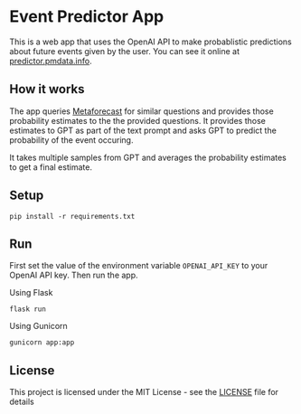 # Event Predictor App

This is a web app that uses the OpenAI API to make probablistic predictions about future events given by the user.
You can see it online at [predictor.pmdata.info](http://predictor.pmdata.info/).

## How it works

The app queries [Metaforecast](https://metaforecast.org/) for similar questions and provides those probability estimates to the the provided questions.
It provides those estimates to GPT as part of the text prompt and asks GPT to predict the probability of the event occuring.

It takes multiple samples from GPT and averages the probability estimates to get a final estimate.

## Setup

```pip install -r requirements.txt```

## Run

First set the value of the environment variable `OPENAI_API_KEY` to your OpenAI API key.
Then run the app.

Using Flask
   
   ```flask run```

Using Gunicorn

   ```gunicorn app:app```

## License

This project is licensed under the MIT License - see the [LICENSE](LICENSE) file for details

